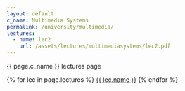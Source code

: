 ```yaml
---
layout: default
c_name: Multimedia Systems
permalink: /university/multimedia/
lectures:
  - name: lec2
    url: /assets/lectures/multimediasystems/lec2.pdf
---
```


{{ page.c_name }} lectures page

{% for lec in page.lectures %}
  <a href="{{ lec.url }}" target="_blank" >{{ lec.name }}</a>
{% endfor %}
